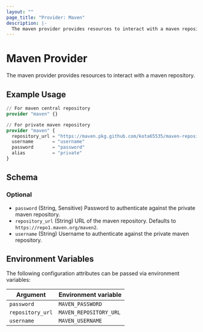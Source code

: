 ```yaml
---
layout: ""
page_title: "Provider: Maven"
description: |-
  The maven provider provides resources to interact with a maven repository.
---
```


# Maven Provider

The maven provider provides resources to interact with a maven repository.

## Example Usage

```terraform
// For maven central repository
provider "maven" {}

// For private maven repository
provider "maven" {
  repository_url = "https://maven.pkg.github.com/kota65535/maven-repository"
  username       = "username"
  password       = "password"
  alias          = "private"
}
```

<!-- schema generated by tfplugindocs -->
## Schema

### Optional

- `password` (String, Sensitive) Password to authenticate against the private maven repository.
- `repository_url` (String) URL of the maven repository. Defaults to `https://repo1.maven.org/maven2`.
- `username` (String) Username to authenticate against the private maven repository.

## Environment Variables

The following configuration attributes can be passed via environment variables:

| Argument         | Environment variable   |
|------------------|------------------------|
| `password`       | `MAVEN_PASSWORD`       |
| `repository_url` | `MAVEN_REPOSITORY_URL` |
| `username`       | `MAVEN_USERNAME`       |
